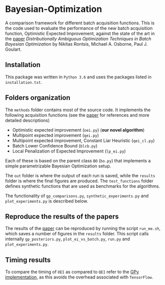# Bayesian-Optimization
A comparison framework for different batch acquisition functions. This is the code used to evaluate the performance of the new batch acquisition function, Optimistic Expected Improvement, against the state of the art in the [paper](https://arxiv.org/abs/1707.04191) *Distributionally Ambiguous Optimization Techniques in Batch Bayesian Optimization* by Nikitas Rontsis, Michael A.  Osborne, Paul J. Goulart.

## Installation
This package was written in `Python 3.6` and uses the packages listed in `installation.txt`.

## Folders organization
The `methods` folder contains most of the source code. It implements the following acquisition functions (see the [paper](https://arxiv.org/abs/1707.04191) for references and more detailed descriptions)
* Optimistic expected improvement (`oei.py`) (**our novel algorithm**)
* Multipoint expected improvement (`qei.py`)
* Multipoint expected improvement, Constant Liar Heuristic (`qei_cl.py`)
* Batch Lower Confidence Bound (`blcb.py`)
* Local Penalization of Expected Improvement (`lp_ei.py`)

Each of these is based on the parent class `BO` (`bo.py`) that implements a simple parametrizable Bayesian Optimization setup.

The `out` folder is where the output of each run is saved, while the `results` folder is where the final figures are produced. The `test_functions` folder defines synthetic functions that are used as benchmarks for the algorithms.

The functionality of `gp_comparisons.py`, `synthetic_experiments.py` and `plot_experiments.py` is described below.

## Reproduce the results of the papers
The results of the [paper](https://arxiv.org/abs/1707.04191) can be reproduced by running the script `run_me.sh`, which saves a number of figures in the `results` folder. This script calls internally `gp_posteriors.py`, `plot_ei_vs_batch.py`, `run.py` and `plot_experiments.py`.

## Timing results
To compare the timing of `OEI` as compared to `QEI` refer to the [GPy implementation](https://github.com/oxfordcontrol/Bayesian-Optimization/tree/GPy-based), as this avoids the overhead associated with `TensorFlow`.
